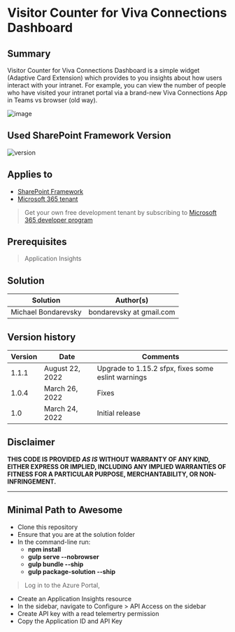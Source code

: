 # Visitor Counter for Viva Connections Dashboard

## Summary

Visitor Counter for Viva Connections Dashboard is a simple widget (Adaptive Card Extension) which provides to you insights about how users interact with your intranet. For example, you can view the number of people who have visited your intranet portal via a brand-new Viva Connections App in Teams vs browser (old way).

![image](https://user-images.githubusercontent.com/11201670/178820760-b4d50cb8-9649-4fc7-9d2c-1b6ae1de44e2.png)

## Used SharePoint Framework Version

![version](https://img.shields.io/badge/version-1.15.2-green.svg)

## Applies to

- [SharePoint Framework](https://aka.ms/spfx)
- [Microsoft 365 tenant](https://docs.microsoft.com/en-us/sharepoint/dev/spfx/set-up-your-developer-tenant)

> Get your own free development tenant by subscribing to [Microsoft 365 developer program](http://aka.ms/o365devprogram)

## Prerequisites

> Application Insights

## Solution

| Solution            | Author(s)                |
| ------------------- | ------------------------ |
| Michael Bondarevsky | bondarevsky at gmail.com |

## Version history

| Version | Date            | Comments                                           |
| ------- | --------------- | -------------------------------------------------- |
| 1.1.1   | August 22, 2022 | Upgrade to 1.15.2 sfpx, fixes some eslint warnings |
| 1.0.4   | March 26, 2022  | Fixes                                              |
| 1.0     | March 24, 2022  | Initial release                                    |

## Disclaimer

**THIS CODE IS PROVIDED _AS IS_ WITHOUT WARRANTY OF ANY KIND, EITHER EXPRESS OR IMPLIED, INCLUDING ANY IMPLIED WARRANTIES OF FITNESS FOR A PARTICULAR PURPOSE, MERCHANTABILITY, OR NON-INFRINGEMENT.**

---

## Minimal Path to Awesome

- Clone this repository
- Ensure that you are at the solution folder
- In the command-line run:
  - **npm install**
  - **gulp serve --nobrowser**
  - **gulp bundle --ship**
  - **gulp package-solution --ship**

> Log in to the Azure Portal,

- Create an Application Insights resource
- In the sidebar, navigate to Configure > API Access on the sidebar
- Create API key with a read telemertry permission
- Copy the Application ID and API Key
